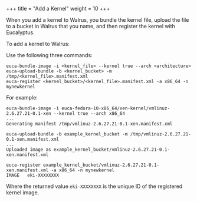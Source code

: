 +++
title = "Add a Kernel"
weight = 10
+++

When you add a kernel to Walrus, you bundle the kernel file, upload the file to a bucket in Walrus that you name, and then register the kernel with Eucalyptus. 

To add a kernel to Walrus: 

Use the following three commands: 

    euca-bundle-image -i <kernel_file> --kernel true --arch <architecture>
    euca-upload-bundle -b <kernel_bucket> -m /tmp/<kernel_file>.manifest.xml
    euca-register <kernel_bucket>/<kernel_file>.manifest.xml -a x86_64 -n mynewkernel

For example: 



    euca-bundle-image -i euca-fedora-10-x86_64/xen-kernel/vmlinuz-2.6.27.21-0.1-xen --kernel true --arch x86_64
    ...
    Generating manifest /tmp/vmlinuz-2.6.27.21-0.1-xen.manifest.xml
    
    euca-upload-bundle -b example_kernel_bucket -m /tmp/vmlinuz-2.6.27.21-0.1-xen.manifest.xml
    ...
    Uploaded image as example_kernel_bucket/vmlinuz-2.6.27.21-0.1-xen.manifest.xml
    
    euca-register example_kernel_bucket/vmlinuz-2.6.27.21-0.1-xen.manifest.xml -a x86_64 -n mynewkernel
    IMAGE	eki-XXXXXXXX

Where the returned value `eki-XXXXXXXX` is the unique ID of the registered kernel image. 


